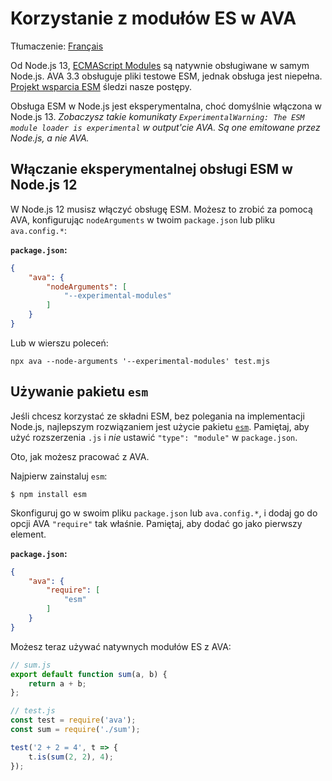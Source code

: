 # Korzystanie z modułów ES w AVA

Tłumaczenie: [Français](https://github.com/avajs/ava-docs/blob/main/fr_FR/docs/recipes/es-modules.md)

Od Node.js 13, [ECMAScript Modules](https://nodejs.org/docs/latest/api/esm.html#esm_introduction) są natywnie obsługiwane w samym Node.js. AVA 3.3 obsługuje pliki testowe ESM, jednak obsługa jest niepełna. [Projekt wsparcia ESM](https://github.com/orgs/avajs/projects/2) śledzi nasze postępy.

Obsługa ESM w Node.js jest eksperymentalna, choć domyślnie włączona w Node.js 13. *Zobaczysz takie komunikaty `ExperimentalWarning: The ESM module loader is experimental` w output'cie AVA. Są one emitowane przez Node.js, a nie AVA.*

## Włączanie eksperymentalnej obsługi ESM w Node.js 12

W Node.js 12 musisz włączyć obsługę ESM. Możesz to zrobić za pomocą AVA, konfigurując `nodeArguments` w twoim `package.json` lub pliku `ava.config.*`:

**`package.json`:**

```json
{
	"ava": {
		"nodeArguments": [
			"--experimental-modules"
		]
	}
}
```

Lub w wierszu poleceń:

```console
npx ava --node-arguments '--experimental-modules' test.mjs
```

## Używanie pakietu `esm`

Jeśli chcesz korzystać ze składni ESM, bez polegania na implementacji Node.js, najlepszym rozwiązaniem jest użycie pakietu [`esm`](https://github.com/standard-things/esm). Pamiętaj, aby użyć rozszerzenia `.js` i *nie* ustawić `"type": "module"` w `package.json`.

Oto, jak możesz pracować z AVA.

Najpierw zainstaluj `esm`:

```
$ npm install esm
```

Skonfiguruj go w swoim pliku `package.json` lub `ava.config.*`, i dodaj go do opcji AVA `"require"` tak właśnie. Pamiętaj, aby dodać go jako pierwszy element.

**`package.json`:**

```json
{
	"ava": {
		"require": [
			"esm"
		]
	}
}
```

Możesz teraz używać natywnych modułów ES z AVA:

```js
// sum.js
export default function sum(a, b) {
	return a + b;
};
```

```js
// test.js
const test = require('ava');
const sum = require('./sum');

test('2 + 2 = 4', t => {
	t.is(sum(2, 2), 4);
});
```
